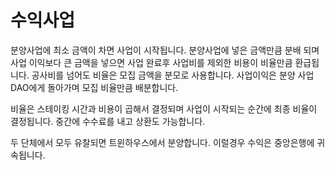 # 수익사업

분양사업에 최소 금액이 차면 사업이 시작됩니다. 분양사업에 넣은 금액만큼 분배 되며 사업 이익보다 큰 금액을 넣으면 사업 완료후 사업비를 제외한 비용이 비율만큼 환급됩니다. 공사비를 넘어도 비율은 모집 금액을 분모로 사용합니다. 사업이익은 분양 사업 DAO에게 돌아가며 모집 비율만큼 배분합니다.

비율은 스테이킹 시간과 비용이 곱해서 결정되며 사업이 시작되는 순간에 최종 비율이 결정됩니다. 중간에 수수료를 내고 상환도 가능합니다.

두 단체에서 모두 유찰되면 트윈하우스에서 분양합니다. 이럴경우 수익은 중앙은행에 귀속됩니다.
